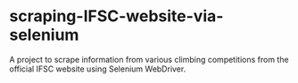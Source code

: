 # scraping-IFSC-website-via-selenium
A project to scrape information from various climbing competitions from the official IFSC website using Selenium WebDriver.
